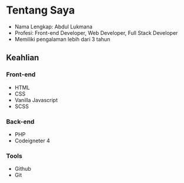 # Tentang Saya
- Nama Lengkap: Abdul Lukmana
- Profesi: Front-end Developer, Web Developer, Full Stack Developer
- Memiliki pengalaman lebih dari 3 tahun

## Keahlian
### Front-end
- HTML
- CSS
- Vanilla Javascript
- SCSS

### Back-end
- PHP
- Codeigneter 4

### Tools
- Github
- Git
